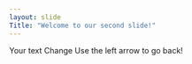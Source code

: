 ```yaml
---
layout: slide
Title: "Welcome to our second slide!"
---
```

Your text Change
Use the left arrow to go back!
